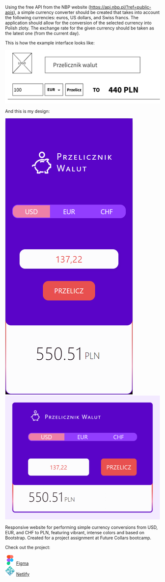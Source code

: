 Using the free API from the NBP website (https://api.nbp.pl/?ref=public-apis), a simple currency converter should be created that takes into account the following currencies: euros, US dollars, and Swiss francs. The application should allow for the conversion of the selected currency into Polish zloty. The exchange rate for the given currency should be taken as the latest one (from the current day).

This is how the example interface looks like:

![example](img/example.png)

And this is my design:

![mobile](img/mobile.png)
![desktop](img/desktop.png)

Responsive website for performing simple currency conversions from USD, EUR, and CHF to PLN, featuring vibrant, intense colors and based on Bootstrap. Created for a project assignment at Future Collars bootcamp.

Check out the project:<br><br>
![figma](img/figma.png) [Figma](https://www.figma.com/design/0Is0CwhtAsAHodW0j7sdsi/Currency-Converter?t=hYJLrlm7cOHsGM7x-1)<br>
![netlify](img/netlify.png) [Netlify](https://to-pln-currency-converter.netlify.app/)
